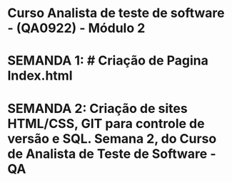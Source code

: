 # Curso Analista de teste de software - (QA0922) - Módulo 2

# SEMANDA 1: # Criação de Pagina Index.html
# SEMANDA 2: Criação de sites HTML/CSS, GIT para controle de versão e SQL. Semana 2, do Curso de Analista de Teste de Software - QA